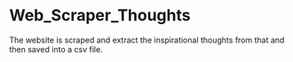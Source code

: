 # Web_Scraper_Thoughts

The website is scraped  and extract  the inspirational thoughts from that and then saved into a csv file.
